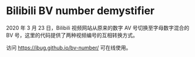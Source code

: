 # Bilibili BV number demystifier

2020 年 3 月 23 日，Bilibili 视频网站从原来的数字 AV 号切换至字母数字混合的 BV 号，这里的代码提供了两种视频编号的互相转换方式。

访问 <https://ibug.github.io/bv-number/> 可在线使用。
